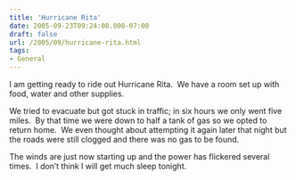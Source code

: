 ```yaml
---
title: 'Hurricane Rita'
date: 2005-09-23T09:24:00.000-07:00
draft: false
url: /2005/09/hurricane-rita.html
tags: 
- General
---
```


I am getting ready to ride out Hurricane Rita.  We have a room set up with food, water and other supplies. 

We tried to evacuate but got stuck in traffic; in six hours we only went five miles.  By that time we were down to half a tank of gas so we opted to return home.  We even thought about attempting it again later that night but the roads were still clogged and there was no gas to be found.

The winds are just now starting up and the power has flickered several times.  I don’t think I will get much sleep tonight.